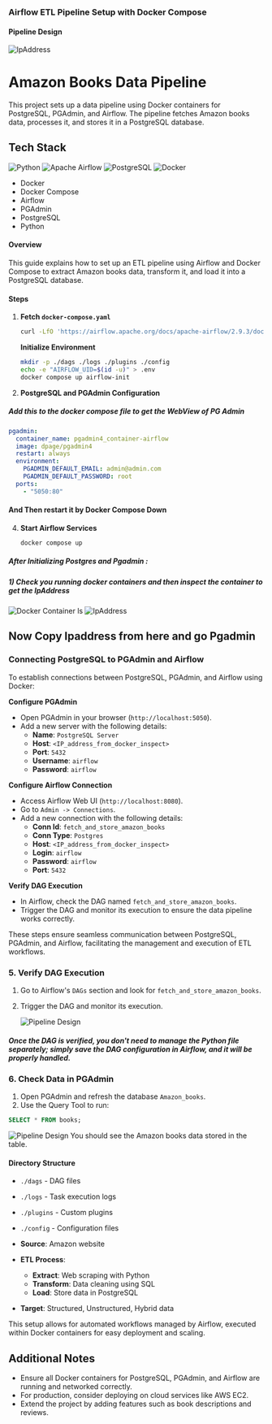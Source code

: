 ### Airflow ETL Pipeline Setup with Docker Compose


#### Pipeline Design
![IpAddress](assets/pipeline_design.png)

# Amazon Books Data Pipeline

This project sets up a data pipeline using Docker containers for PostgreSQL, PGAdmin, and Airflow. The pipeline fetches Amazon books data, processes it, and stores it in a PostgreSQL database.

## Tech Stack
![Python](https://img.shields.io/badge/Python-3776AB?style=for-the-badge&logo=python&logoColor=white)
![Apache Airflow](https://img.shields.io/badge/Apache_Airflow-017CEE?style=for-the-badge&logo=Apache-Airflow&logoColor=white)
![PostgreSQL](https://img.shields.io/badge/PostgreSQL-316192?style=for-the-badge&logo=postgresql&logoColor=white)
![Docker](https://img.shields.io/badge/Docker-2CA5E0?style=for-the-badge&logo=docker&logoColor=white)


- Docker
- Docker Compose
- Airflow
- PGAdmin
- PostgreSQL
- Python



#### Overview

This guide explains how to set up an ETL pipeline using Airflow and Docker Compose to extract Amazon books data, transform it, and load it into a PostgreSQL database.

#### Steps

1. **Fetch `docker-compose.yaml`**
   ```bash
   curl -LfO 'https://airflow.apache.org/docs/apache-airflow/2.9.3/docker-compose.yaml'
   ```

     **Initialize Environment**
   ```bash
   mkdir -p ./dags ./logs ./plugins ./config
   echo -e "AIRFLOW_UID=$(id -u)" > .env
   docker compose up airflow-init
   ```


2. **PostgreSQL and PGAdmin Configuration** 

##### Add this to the docker compose file to get the WebView of PG Admin 
   ```yaml
   pgadmin:
     container_name: pgadmin4_container-airflow
     image: dpage/pgadmin4
     restart: always
     environment:
       PGADMIN_DEFAULT_EMAIL: admin@admin.com
       PGADMIN_DEFAULT_PASSWORD: root
     ports:
       - "5050:80"
   ```


#### And Then restart it by **Docker Compose Down** 

4. **Start Airflow Services**
   ```bash
   docker compose up
   ```


##### After Initializing Postgres and Pgadmin :
##### 1) Check you running docker containers and then inspect the container to get the IpAddress
![Docker Container ls](assets/dockerps.png)
![IpAddress](assets/ipaddress.png)

## Now Copy Ipaddress from here and go Pgadmin 

### Connecting PostgreSQL to PGAdmin and Airflow

To establish connections between PostgreSQL, PGAdmin, and Airflow using Docker:

 **Configure PGAdmin**
   - Open PGAdmin in your browser (`http://localhost:5050`).
   - Add a new server with the following details:
     - **Name**: `PostgreSQL Server`
     - **Host**: `<IP_address_from_docker_inspect>`
     - **Port**: `5432`
     - **Username**: `airflow`
     - **Password**: `airflow`

 **Configure Airflow Connection**
   - Access Airflow Web UI (`http://localhost:8080`).
   - Go to `Admin -> Connections`.
   - Add a new connection with the following details:
     - **Conn Id**: `fetch_and_store_amazon_books`
     - **Conn Type**: `Postgres`
     - **Host**: `<IP_address_from_docker_inspect>`
     - **Login**: `airflow`
     - **Password**: `airflow`
     - **Port**: `5432`

 **Verify DAG Execution**
   - In Airflow, check the DAG named `fetch_and_store_amazon_books`.
   - Trigger the DAG and monitor its execution to ensure the data pipeline works correctly.


These steps ensure seamless communication between PostgreSQL, PGAdmin, and Airflow, facilitating the management and execution of ETL workflows.

### 5. Verify DAG Execution

1. Go to Airflow's `DAGs` section and look for `fetch_and_store_amazon_books`.
2. Trigger the DAG and monitor its execution.
   
   ![Pipeline Design](assets/Airflow_WEBUI.png)

##### Once the DAG is verified, you don't need to manage the Python file separately; simply save the DAG configuration in Airflow, and it will be properly handled.


### 6. Check Data in PGAdmin

1. Open PGAdmin and refresh the database `Amazon_books`.
2. Use the Query Tool to run:

```sql
SELECT * FROM books;
```
![Pipeline Design](assets/datafetchedtodb.png)
You should see the Amazon books data stored in the table.









#### Directory Structure
- `./dags` - DAG files
- `./logs` - Task execution logs
- `./plugins` - Custom plugins
- `./config` - Configuration files

- **Source**: Amazon website
- **ETL Process**:
  - **Extract**: Web scraping with Python
  - **Transform**: Data cleaning using SQL
  - **Load**: Store data in PostgreSQL
- **Target**: Structured, Unstructured, Hybrid data

This setup allows for automated workflows managed by Airflow, executed within Docker containers for easy deployment and scaling.




## Additional Notes

- Ensure all Docker containers for PostgreSQL, PGAdmin, and Airflow are running and networked correctly.
- For production, consider deploying on cloud services like AWS EC2.
- Extend the project by adding features such as book descriptions and reviews.




